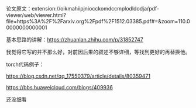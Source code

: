 论文原文：extension://oikmahiipjniocckomdccmplodldodja/pdf-viewer/web/viewer.html?file=https%3A%2F%2Farxiv.org%2Fpdf%2F1512.03385.pdf#=&zoom=110.00000000000001





基本思路的讲解：https://zhuanlan.zhihu.com/p/31852747

我觉得它写的并不那么好，对前因后果的叙述不够详细，等找到更好的再替换他。



torch代码例子：

https://blog.csdn.net/qq_17550379/article/details/80359471

https://bbs.huaweicloud.com/blogs/409936

还没细看